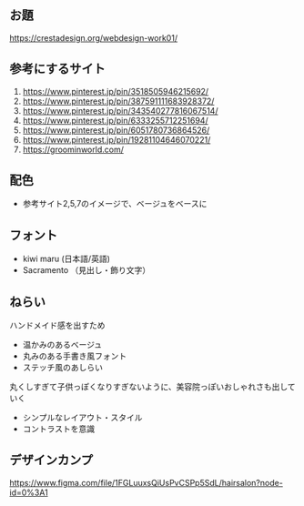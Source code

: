 ## お題
https://crestadesign.org/webdesign-work01/

## 参考にするサイト
1. https://www.pinterest.jp/pin/3518505946215692/
2. https://www.pinterest.jp/pin/387591111683928372/
3. https://www.pinterest.jp/pin/343540277816067514/
4. https://www.pinterest.jp/pin/6333255712251694/
5. https://www.pinterest.jp/pin/6051780736864526/
6. https://www.pinterest.jp/pin/19281104646070221/
7. https://groominworld.com/

## 配色
- 参考サイト2,5,7のイメージで、ベージュをベースに

## フォント
- kiwi maru (日本語/英語)
- Sacramento （見出し・飾り文字）

## ねらい
ハンドメイド感を出すため
- 温かみのあるベージュ
- 丸みのある手書き風フォント
- ステッチ風のあしらい

丸くしすぎて子供っぽくなりすぎないように、美容院っぽいおしゃれさも出していく
- シンプルなレイアウト・スタイル
- コントラストを意識

## デザインカンプ
https://www.figma.com/file/1FGLuuxsQiUsPvCSPp5SdL/hairsalon?node-id=0%3A1